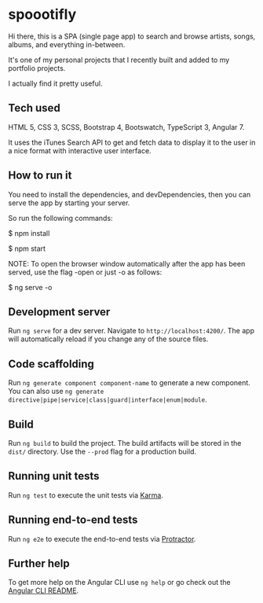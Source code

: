 # spoootifly

Hi there, this is a SPA (single page app) to search and browse artists, songs, albums, and everything in-between.

It's one of my personal projects that I recently built and added to my portfolio projects. 
  
I actually find it pretty useful.

## Tech used

HTML 5, CSS 3, SCSS, Bootstrap 4, Bootswatch, TypeScript 3, Angular 7.

It uses the iTunes Search API to get and fetch data to display it to the user in a nice format with interactive user interface. 

## How to run it

You need to install the dependencies, and devDependencies, then you can serve the app by starting your server.

So run the following commands:

$ npm install

$ npm start

NOTE: To open the browser window automatically after the app has been served, use the flag -open or just -o as follows:

$ ng serve -o

## Development server

Run `ng serve` for a dev server. Navigate to `http://localhost:4200/`. The app will automatically reload if you change any of the source files.

## Code scaffolding

Run `ng generate component component-name` to generate a new component. You can also use `ng generate directive|pipe|service|class|guard|interface|enum|module`.

## Build

Run `ng build` to build the project. The build artifacts will be stored in the `dist/` directory. Use the `--prod` flag for a production build.

## Running unit tests

Run `ng test` to execute the unit tests via [Karma](https://karma-runner.github.io).

## Running end-to-end tests

Run `ng e2e` to execute the end-to-end tests via [Protractor](http://www.protractortest.org/).

## Further help

To get more help on the Angular CLI use `ng help` or go check out the [Angular CLI README](https://github.com/angular/angular-cli/blob/master/README.md).
